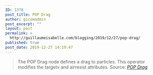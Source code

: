```yaml
---
ID: 1378
post_title: POP Drag
author: gicomadmin
post_excerpt: ""
layout: post
permalink: >
  http://guillaumeisabelle.com/blogging/2019/12/27/pop-drag/
published: true
post_date: 2019-12-27 14:19:47
---
```

> The POP Drag node defines a drag to particles. This operator modifies the targetv and airresist attributes. Source: *[POP Drag][1]*

 [1]: https://www.sidefx.com/docs/houdini/nodes/dop/popdrag.html